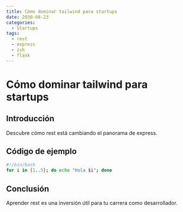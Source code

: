 ```yaml
---
title: Cómo dominar tailwind para startups
date: 2030-08-23
categories:
  - Startups
tags:
  - rest
  - express
  - zsh
  - flask
---
```


# Cómo dominar tailwind para startups

## Introducción

Descubre cómo rest está cambiando el panorama de express.

## Código de ejemplo

```bash
#!/bin/bash
for i in {1..5}; do echo "Hola $i"; done
```

## Conclusión

Aprender rest es una inversión útil para tu carrera como desarrollador.